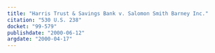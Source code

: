 ```yaml
---
title: "Harris Trust & Savings Bank v. Salomon Smith Barney Inc."
citation: "530 U.S. 238"
docket: "99-579"
publishdate: "2000-06-12"
argdate: "2000-04-17"
---
```

